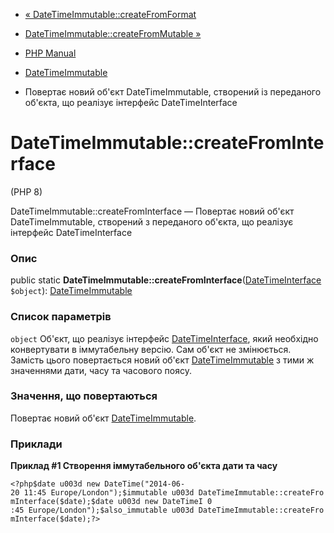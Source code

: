 - [«
DateTimeImmutable::createFromFormat](datetimeimmutable.createfromformat.md)
- [DateTimeImmutable::createFromMutable
»](datetimeimmutable.createfrommutable.md)

- [PHP Manual](index.md)
- [DateTimeImmutable](class.datetimeimmutable.md)
- Повертає новий об'єкт DateTimeImmutable, створений із переданого
об'єкта, що реалізує інтерфейс DateTimeInterface

# DateTimeImmutable::createFromInterface

(PHP 8)

DateTimeImmutable::createFromInterface — Повертає новий об'єкт
DateTimeImmutable, створений з переданого об'єкта, що реалізує
інтерфейс DateTimeInterface

### Опис

public static
**DateTimeImmutable::createFromInterface**([DateTimeInterface](class.datetimeinterface.md)
`$object`): [DateTimeImmutable](class.datetimeimmutable.md)

### Список параметрів

`object`
Об'єкт, що реалізує інтерфейс
[DateTimeInterface](class.datetimeinterface.md), який необхідно
конвертувати в іммутабельну версію. Сам об'єкт не змінюється. Замість
цього повертається новий об'єкт
[DateTimeImmutable](class.datetimeimmutable.md) з тими ж значеннями
дати, часу та часового поясу.

### Значення, що повертаються

Повертає новий об'єкт
[DateTimeImmutable](class.datetimeimmutable.md).

### Приклади

**Приклад #1 Створення іммутабельного об'єкта дати та часу**

` <?php$date u003d new DateTime("2014-06-20 11:45 Europe/London");$immutable u003d DateTimeImmutable::createFromInterface($date);$date u003d new DateTimeI 0 :45 Europe/London");$also_immutable u003d DateTimeImmutable::createFromInterface($date);?> `
